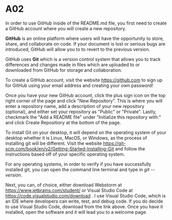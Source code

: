 # A02

<body>
In order to use GitHub inside of the README.md file, you first need to create a GitHub account where you will create a new repository.

<strong>GitHub</strong> is an online platform where users will have the opportunity to store, share, and collaborate on code. If your document is lost or serious bugs are introduced, GitHub will allow you to to revert to the previous version. 

GitHub uses <strong>Git</strong> which is a version control system that allows you to track differences and changes made in files which are uploaded to or downloaded from GitHub for storage and collaboration. 

To create a GitHub account, visit the website https://github.com to sign up for GitHub using your email address and creating your own password! 

Once you have your new GitHub account, click the plus sign icon on the top right corner of the page and click "New Repository". This is where you will enter a repository name, add a description of your new repository (optional), and either set your repository as "Public" or "Private". Lastly, checkmark the "Add a README file" under "Initialize this repository with:" and click Create Repositiory at the bottom of the page. 

To install Git on your desktop, it will depend on the operating system of your desktop whether it is Linux, MacOS, or Windows, as the process of installing git will be different. Visit the website https://git-scm.com/book/en/v2/Getting-Started-Installing-Git and follow the instructions based off of your specific operating system. 

For any operating systems, in order to verify if you have successfully installed git, you can open the command line terminal and type in <i>git --version</i>. 

Next, you can, of choice, either download Webstorm at https://www.jetbrains.com/student/ or Visual Studio Code at https://code.visualstudio.com/download .
I use Visual Studio Code, which is an IDE where developers can write, test, and debug code. If you do decide to use Visual Studio Code, download from the link above. Once you have it installed, open the software and it will lead you to a welcome page. 
</body>